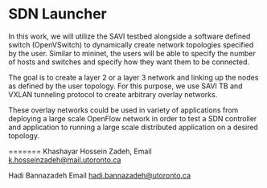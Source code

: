 SDN Launcher
===============

In this work, we will utilize the SAVI testbed alongside a software defined switch (OpenVSwitch) to dynamically create network topologies specified by the user. Similar to mininet, the users will be able to specify the number of hosts and switches and specify how they want them to be connected. 

The goal is to create a layer 2 or a layer 3 network and linking up the nodes as defined by the user topology. For this purpose, we use SAVI TB and VXLAN tunneling protocol to create arbitrary overlay networks. 

These overlay networks could be used in variety of applications from deploying a large scale OpenFlow network in order to test a SDN controller and application to running a large scale distributed application on a desired topology.


=======
Khashayar Hossein Zadeh, 
Email <k.hosseinzadeh@mail.utoronto.ca>

Hadi Bannazadeh
Email <hadi.bannazadeh@utoronto.ca>
